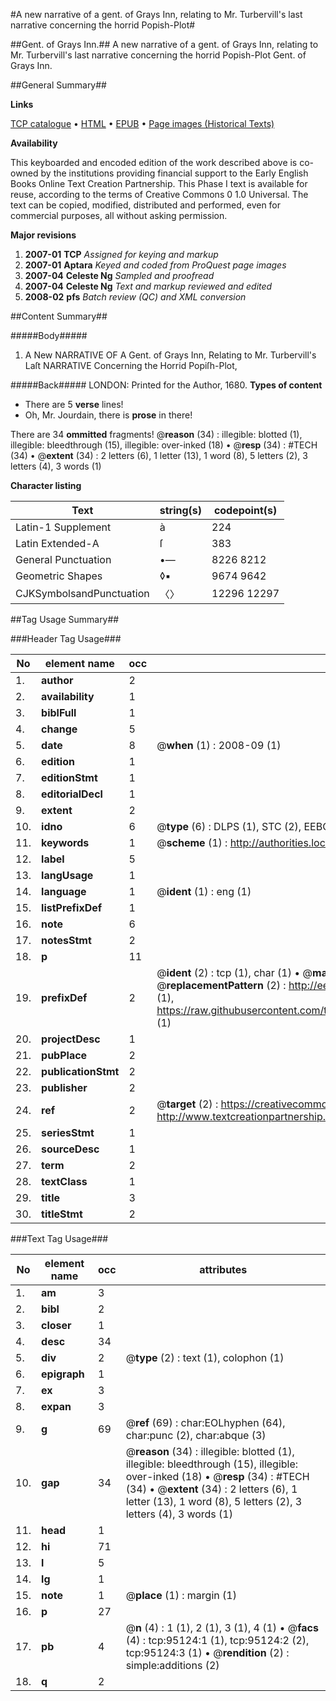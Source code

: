 #A new narrative of a gent. of Grays Inn, relating to Mr. Turbervill's last narrative concerning the horrid Popish-Plot#

##Gent. of Grays Inn.##
A new narrative of a gent. of Grays Inn, relating to Mr. Turbervill's last narrative concerning the horrid Popish-Plot
Gent. of Grays Inn.

##General Summary##

**Links**

[TCP catalogue](http://www.ota.ox.ac.uk/tcp/)  • 
[HTML](http://tei.it.ox.ac.uk/tcp/Texts-HTML/free/A52/A52939.html)  • 
[EPUB](http://tei.it.ox.ac.uk/tcp/Texts-EPUB/free/A52/A52939.epub) • 
[Page images (Historical Texts)](https://data.historicaltexts.jisc.ac.uk/view?pubId=eebo-12892141e&pageId=eebo-12892141e-95124-1)

**Availability**

This keyboarded and encoded edition of the
	       work described above is co-owned by the institutions
	       providing financial support to the Early English Books
	       Online Text Creation Partnership. This Phase I text is
	       available for reuse, according to the terms of Creative
	       Commons 0 1.0 Universal. The text can be copied,
	       modified, distributed and performed, even for
	       commercial purposes, all without asking permission.

**Major revisions**

1. __2007-01__ __TCP__ *Assigned for keying and markup*
1. __2007-01__ __Aptara__ *Keyed and coded from ProQuest page images*
1. __2007-04__ __Celeste Ng__ *Sampled and proofread*
1. __2007-04__ __Celeste Ng__ *Text and markup reviewed and edited*
1. __2008-02__ __pfs__ *Batch review (QC) and XML conversion*

##Content Summary##

#####Body#####

1. A New
NARRATIVE
OF
A Gent. of Grays Inn,
Relating to
Mr. Turbervill's Laſt NARRATIVE
Concerning the
Horrid Popiſh-Plot,

#####Back#####
LONDON: Printed for the Author, 1680.
**Types of content**

  * There are 5 **verse** lines!
  * Oh, Mr. Jourdain, there is **prose** in there!

There are 34 **ommitted** fragments! 
 @__reason__ (34) : illegible: blotted (1), illegible: bleedthrough (15), illegible: over-inked (18)  •  @__resp__ (34) : #TECH (34)  •  @__extent__ (34) : 2 letters (6), 1 letter (13), 1 word (8), 5 letters (2), 3 letters (4), 3 words (1)

**Character listing**


|Text|string(s)|codepoint(s)|
|---|---|---|
|Latin-1 Supplement|à|224|
|Latin Extended-A|ſ|383|
|General Punctuation|•—|8226 8212|
|Geometric Shapes|◊▪|9674 9642|
|CJKSymbolsandPunctuation|〈〉|12296 12297|

##Tag Usage Summary##

###Header Tag Usage###

|No|element name|occ|attributes|
|---|---|---|---|
|1.|__author__|2||
|2.|__availability__|1||
|3.|__biblFull__|1||
|4.|__change__|5||
|5.|__date__|8| @__when__ (1) : 2008-09 (1)|
|6.|__edition__|1||
|7.|__editionStmt__|1||
|8.|__editorialDecl__|1||
|9.|__extent__|2||
|10.|__idno__|6| @__type__ (6) : DLPS (1), STC (2), EEBO-CITATION (1), OCLC (1), VID (1)|
|11.|__keywords__|1| @__scheme__ (1) : http://authorities.loc.gov/ (1)|
|12.|__label__|5||
|13.|__langUsage__|1||
|14.|__language__|1| @__ident__ (1) : eng (1)|
|15.|__listPrefixDef__|1||
|16.|__note__|6||
|17.|__notesStmt__|2||
|18.|__p__|11||
|19.|__prefixDef__|2| @__ident__ (2) : tcp (1), char (1)  •  @__matchPattern__ (2) : ([0-9\-]+):([0-9IVX]+) (1), (.+) (1)  •  @__replacementPattern__ (2) : http://eebo.chadwyck.com/downloadtiff?vid=$1&page=$2 (1), https://raw.githubusercontent.com/textcreationpartnership/Texts/master/tcpchars.xml#$1 (1)|
|20.|__projectDesc__|1||
|21.|__pubPlace__|2||
|22.|__publicationStmt__|2||
|23.|__publisher__|2||
|24.|__ref__|2| @__target__ (2) : https://creativecommons.org/publicdomain/zero/1.0/ (1), http://www.textcreationpartnership.org/docs/. (1)|
|25.|__seriesStmt__|1||
|26.|__sourceDesc__|1||
|27.|__term__|2||
|28.|__textClass__|1||
|29.|__title__|3||
|30.|__titleStmt__|2||


###Text Tag Usage###

|No|element name|occ|attributes|
|---|---|---|---|
|1.|__am__|3||
|2.|__bibl__|2||
|3.|__closer__|1||
|4.|__desc__|34||
|5.|__div__|2| @__type__ (2) : text (1), colophon (1)|
|6.|__epigraph__|1||
|7.|__ex__|3||
|8.|__expan__|3||
|9.|__g__|69| @__ref__ (69) : char:EOLhyphen (64), char:punc (2), char:abque (3)|
|10.|__gap__|34| @__reason__ (34) : illegible: blotted (1), illegible: bleedthrough (15), illegible: over-inked (18)  •  @__resp__ (34) : #TECH (34)  •  @__extent__ (34) : 2 letters (6), 1 letter (13), 1 word (8), 5 letters (2), 3 letters (4), 3 words (1)|
|11.|__head__|1||
|12.|__hi__|71||
|13.|__l__|5||
|14.|__lg__|1||
|15.|__note__|1| @__place__ (1) : margin (1)|
|16.|__p__|27||
|17.|__pb__|4| @__n__ (4) : 1 (1), 2 (1), 3 (1), 4 (1)  •  @__facs__ (4) : tcp:95124:1 (1), tcp:95124:2 (2), tcp:95124:3 (1)  •  @__rendition__ (2) : simple:additions (2)|
|18.|__q__|2||
